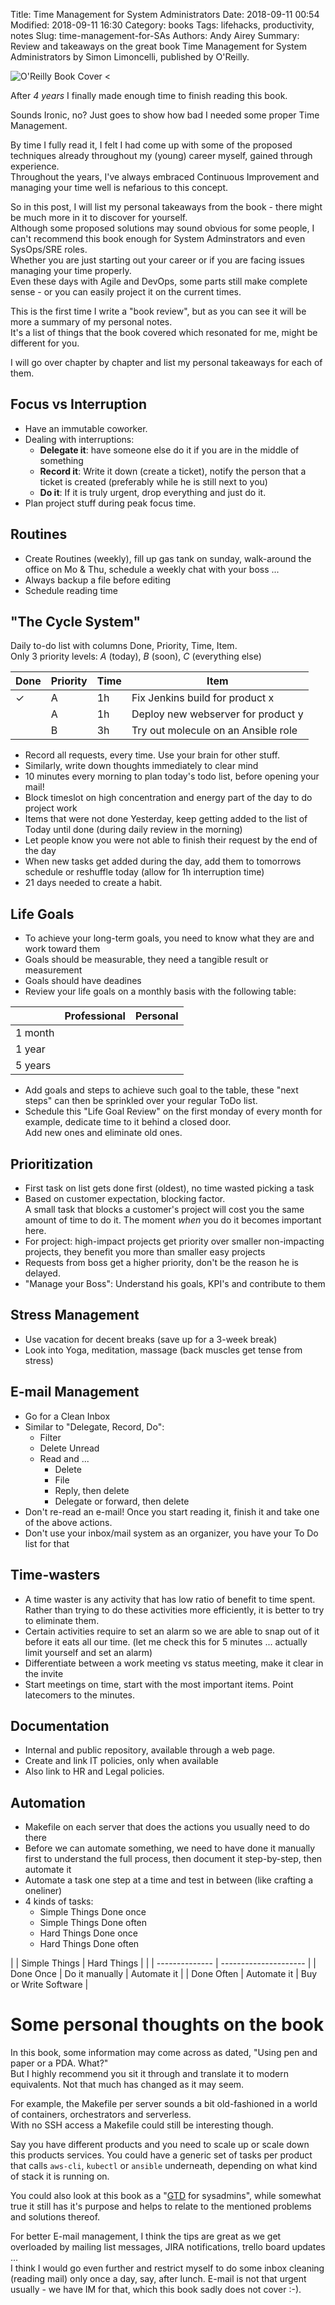 Title: Time Management for System Administrators
Date: 2018-09-11 00:54
Modified: 2018-09-11 16:30
Category: books
Tags: lifehacks, productivity, notes
Slug: time-management-for-SAs
Authors: Andy Airey
Summary: Review and takeaways on the great book Time Management for System Administrators by Simon Limoncelli, published by O'Reilly.

![O'Reilly Book Cover \<](images/time-management.png)

After _4 years_ I finally made enough time to finish reading this book.

Sounds Ironic, no? Just goes to show how bad I needed some proper Time Management.

By time I fully read it, I felt I had come up with some of the proposed techniques already throughout my (young) career myself, gained through experience.  
Throughout the years, I've always embraced Continuous Improvement and managing your time well is nefarious to this concept.

So in this post, I will list my personal takeaways from the book - there might be much more in it to discover for yourself.  
Although some proposed solutions may sound obvious for some people, I can't recommend this book enough for System Adminstrators and even SysOps/SRE roles.  
Whether you are just starting out your career or if you are facing issues managing your time properly.  
Even these days with Agile and DevOps, some parts still make complete sense - or you can easily project it on the current times.

This is the first time I write a "book review", but as you can see it will be more a summary of my personal notes.  
It's a list of things that the book covered which resonated for me, might be different for you.

I will go over chapter by chapter and list my personal takeaways for each of them.

## Focus vs Interruption

* Have an immutable coworker.
* Dealing with interruptions: 
    - **Delegate it**: have someone else do it if you are in the middle of something
    - **Record it**: Write it down (create a ticket), notify the person that a ticket is created (preferably while he is still next to you)
    - **Do it**: If it is truly urgent, drop everything and just do it.
* Plan project stuff during peak focus time.

## Routines

* Create Routines (weekly), fill up gas tank on sunday, walk-around the office on Mo & Thu, schedule a weekly chat with your boss ...
* Always backup a file before editing
* Schedule reading time

## "The Cycle System"

Daily to-do list with columns Done, Priority, Time, Item.  
Only 3 priority levels: *A* (today), *B* (soon), *C* (everything else)

| Done | Priority | Time | Item                                |
| ---- | -------- | ---- | ----------------------------------- |
|  ✓   |    A     |  1h  | Fix Jenkins build for product x     |
|      |    A     |  1h  | Deploy new webserver for product y  |
|      |    B     |  3h  | Try out molecule on an Ansible role |

* Record all requests, every time. Use your brain for other stuff.
* Similarly, write down thoughts immediately to clear mind
* 10 minutes every morning to plan today's todo list, before opening your mail!
* Block timeslot on high concentration and energy part of the day to do project work
* Items that were not done Yesterday, keep getting added to the list of Today until done (during daily review in the morning)
* Let people know you were not able to finish their request by the end of the day
* When new tasks get added during the day, add them to tomorrows schedule or reshuffle today (allow for 1h interruption time)
* 21 days needed to create a habit.

## Life Goals

* To achieve your long-term goals, you need to know what they are and work toward them
* Goals should be measurable, they need a tangible result or measurement
* Goals should have deadines
* Review your life goals on a monthly basis with the following table:

|         | Professional | Personal |
| ------- | ------------ | -------- |
| 1 month |              |          |
| 1 year  |              |          |
| 5 years |              |          |

* Add goals and steps to achieve such goal to the table, these "next steps" can then be sprinkled over your regular ToDo list.
* Schedule this "Life Goal Review" on the first monday of every month for example, dedicate time to it behind a closed door.  
  Add new ones and eliminate old ones.

## Prioritization

* First task on list gets done first (oldest), no time wasted picking a task
* Based on customer expectation, blocking factor.  
  A small task that blocks a customer's project will cost you the same amount of time to do it. The moment _when_ you do it becomes important here.
* For project: high-impact projects get priority over smaller non-impacting projects, they benefit you more than smaller easy projects
* Requests from boss get a higher priority, don't be the reason he is delayed.
* "Manage your Boss": Understand his goals, KPI's and contribute to them

## Stress Management

* Use vacation for decent breaks (save up for a 3-week break)
* Look into Yoga, meditation, massage (back muscles get tense from stress)

## E-mail Management

* Go for a Clean Inbox
* Similar to "Delegate, Record, Do": 
    - Filter
    - Delete Unread
    - Read and ...
        - Delete
        - File
        - Reply, then delete
        - Delegate or forward, then delete
* Don't re-read an e-mail! Once you start reading it, finish it and take one of the above actions.
* Don't use your inbox/mail system as an organizer, you have your To Do list for that

## Time-wasters

* A time waster is any activity that has low ratio of benefit to time spent.
  Rather than trying to do these activities more efficiently, it is better to try to eliminate them.
* Certain activities require to set an alarm so we are able to snap out of it before it eats all our time. (let me check this for 5 minutes ... actually limit yourself and set an alarm)
* Differentiate between a work meeting vs status meeting, make it clear in the invite
* Start meetings on time, start with the most important items. Point latecomers to the minutes.

## Documentation

* Internal and public repository, available through a web page.
* Create and link IT policies, only when available
* Also link to HR and Legal policies.

## Automation

* Makefile on each server that does the actions you usually need to do there
* Before we can automate something, we need to have done it manually first to understand the full process, then document it step-by-step, then automate it
* Automate a task one step at a time and test in between (like crafting a oneliner)
* 4 kinds of tasks:
    - Simple Things Done once
    - Simple Things Done often
    - Hard Things Done once
    - Hard Things Done often

|            | Simple Things  | Hard Things           |
|            | -------------- | --------------------- |
| Done Once  | Do it manually | Automate it           |
| Done Often | Automate it    | Buy or Write Software |


# Some personal thoughts on the book

In this book, some information may come across as dated, "Using pen and paper or a PDA. What?"  
But I highly recommend you sit it through and translate it to modern equivalents. Not that much has changed as it may seem.

For example, the Makefile per server sounds a bit old-fashioned in a world of containers, orchestrators and serverless.  
With no SSH access a Makefile could still be interesting though.

Say you have different products and you need to scale up or scale down this products services. You could have a generic set of tasks per product that calls `aws-cli`, `kubectl` or `ansible` underneath, depending on what kind of stack it is running on.

You could also look at this book as a "[GTD](https://gettingthingsdone.com/) for sysadmins", while somewhat true it still has it's purpose and helps to relate to the mentioned problems and solutions thereof.

For better E-mail management, I think the tips are great as we get overloaded by mailing list messages, JIRA notifications, trello board updates ...  
I think I would go even further and restrict myself to do some inbox cleaning (reading mail) only once a day, say, after lunch.
E-mail is not that urgent usually - we have IM for that, which this book sadly does not cover :-).
